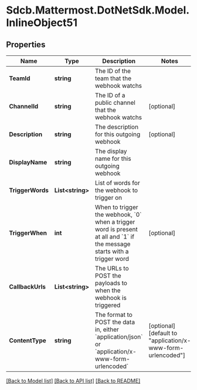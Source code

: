 # Sdcb.Mattermost.DotNetSdk.Model.InlineObject51
## Properties

Name | Type | Description | Notes
------------ | ------------- | ------------- | -------------
**TeamId** | **string** | The ID of the team that the webhook watchs | 
**ChannelId** | **string** | The ID of a public channel that the webhook watchs | [optional] 
**Description** | **string** | The description for this outgoing webhook | [optional] 
**DisplayName** | **string** | The display name for this outgoing webhook | 
**TriggerWords** | **List&lt;string&gt;** | List of words for the webhook to trigger on | 
**TriggerWhen** | **int** | When to trigger the webhook, &#x60;0&#x60; when a trigger word is present at all and &#x60;1&#x60; if the message starts with a trigger word | [optional] 
**CallbackUrls** | **List&lt;string&gt;** | The URLs to POST the payloads to when the webhook is triggered | 
**ContentType** | **string** | The format to POST the data in, either &#x60;application/json&#x60; or &#x60;application/x-www-form-urlencoded&#x60; | [optional] [default to "application/x-www-form-urlencoded"]

[[Back to Model list]](../README.md#documentation-for-models) [[Back to API list]](../README.md#documentation-for-api-endpoints) [[Back to README]](../README.md)

